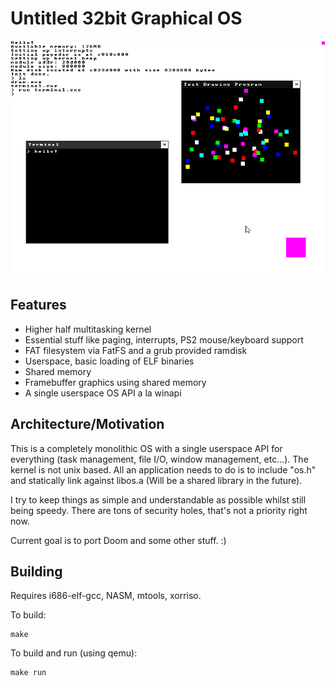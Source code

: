 # Untitled 32bit Graphical OS

![Screenshot](res/screenshot.png)

## Features

* Higher half multitasking kernel
* Essential stuff like paging, interrupts, PS2 mouse/keyboard support
* FAT filesystem via FatFS and a grub provided ramdisk
* Userspace, basic loading of ELF binaries
* Shared memory
* Framebuffer graphics using shared memory
* A single userspace OS API a la winapi

## Architecture/Motivation

This is a completely monolithic OS with a single userspace API for everything (task management, file I/O, window management, etc...). The kernel is not unix based.
All an application needs to do is to include "os.h" and statically link against libos.a (Will be a shared library in the future).

I try to keep things as simple and understandable as possible whilst still being speedy. There are tons of security holes, that's not a priority right now.

Current goal is to port Doom and some other stuff. :)

## Building

Requires i686-elf-gcc, NASM, mtools, xorriso.

To build:
```
make
```
To build and run (using qemu):
```
make run
```
